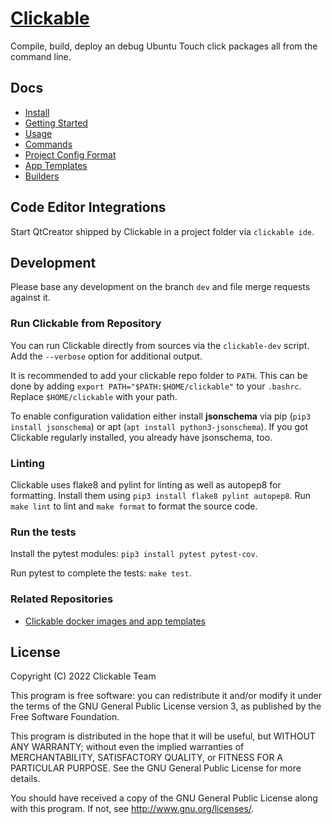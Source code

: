 # [Clickable](https://clickable-ut.dev/en/latest/)

Compile, build, deploy an debug Ubuntu Touch click packages all from the command line.

## Docs

* [Install](https://clickable-ut.dev/en/latest/install.html)
* [Getting Started](https://clickable-ut.dev/en/latest/getting-started.html)
* [Usage](https://clickable-ut.dev/en/latest/usage.html)
* [Commands](https://clickable-ut.dev/en/latest/commands.html)
* [Project Config Format](https://clickable-ut.dev/en/latest/clickable-json.html)
* [App Templates](https://clickable-ut.dev/en/latest/app-templates.html)
* [Builders](https://clickable-ut.dev/en/latest/builders.html)

## Code Editor Integrations

Start QtCreator shipped by Clickable in a project folder via `clickable ide`.

## Development

Please base any development on the branch `dev` and file merge requests against it.

### Run Clickable from Repository

You can run Clickable directly from sources via the `clickable-dev` script.
Add the `--verbose` option for additional output.

It is recommended to add your clickable repo folder to `PATH`.
This can be done by adding `export PATH="$PATH:$HOME/clickable"` to your `.bashrc`.
Replace `$HOME/clickable` with your path.

To enable configuration validation either install **jsonschema** via pip
(`pip3 install jsonschema`) or apt (`apt install python3-jsonschema`). If you
got Clickable regularly installed, you already have jsonschema, too.

### Linting

Clickable uses flake8 and pylint for linting as well as autopep8 for formatting.
Install them using `pip3 install flake8 pylint autopep8`.
Run `make lint` to lint and `make format` to format the source code.

### Run the tests

Install the pytest modules: `pip3 install pytest pytest-cov`.

Run pytest to complete the tests: `make test`.

### Related Repositories

* [Clickable docker images and app templates](https://gitlab.com/clickable)

## License

Copyright (C) 2022 Clickable Team

This program is free software: you can redistribute it and/or modify it under the terms of the GNU General Public License version 3, as published
by the Free Software Foundation.

This program is distributed in the hope that it will be useful, but WITHOUT ANY WARRANTY; without even the implied warranties of MERCHANTABILITY, SATISFACTORY QUALITY, or FITNESS FOR A PARTICULAR PURPOSE.  See the GNU General Public License for more details.

You should have received a copy of the GNU General Public License along with this program.  If not, see <http://www.gnu.org/licenses/>.
